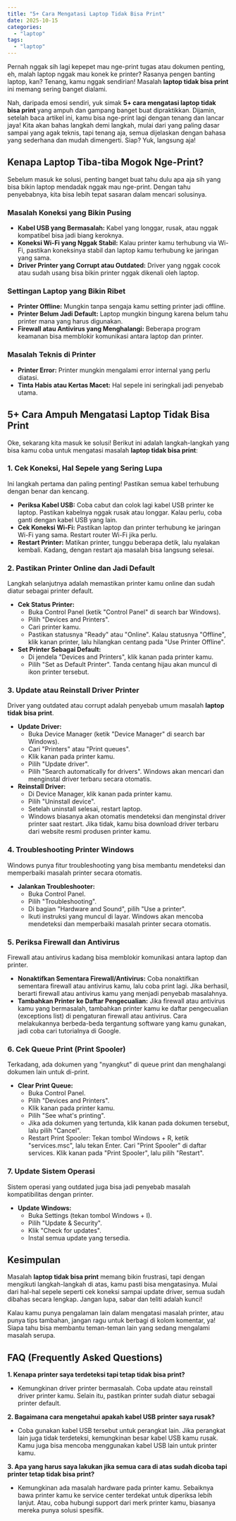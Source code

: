 ```yaml
---
title: "5+ Cara Mengatasi Laptop Tidak Bisa Print"
date: 2025-10-15
categories: 
  - "laptop"
tags: 
  - "laptop"
---
```


Pernah nggak sih lagi kepepet mau nge-print tugas atau dokumen penting, eh, malah laptop nggak mau konek ke printer? Rasanya pengen banting laptop, kan? Tenang, kamu nggak sendirian! Masalah **laptop tidak bisa print** ini memang sering banget dialami.

Nah, daripada emosi sendiri, yuk simak **5+ cara mengatasi laptop tidak bisa print** yang ampuh dan gampang banget buat dipraktikkan. Dijamin, setelah baca artikel ini, kamu bisa nge-print lagi dengan tenang dan lancar jaya! Kita akan bahas langkah demi langkah, mulai dari yang paling dasar sampai yang agak teknis, tapi tenang aja, semua dijelaskan dengan bahasa yang sederhana dan mudah dimengerti. Siap? Yuk, langsung aja!

## Kenapa Laptop Tiba-tiba Mogok Nge-Print?

Sebelum masuk ke solusi, penting banget buat tahu dulu apa aja sih yang bisa bikin laptop mendadak nggak mau nge-print. Dengan tahu penyebabnya, kita bisa lebih tepat sasaran dalam mencari solusinya.

### Masalah Koneksi yang Bikin Pusing

- **Kabel USB yang Bermasalah:** Kabel yang longgar, rusak, atau nggak kompatibel bisa jadi biang keroknya.
- **Koneksi Wi-Fi yang Nggak Stabil:** Kalau printer kamu terhubung via Wi-Fi, pastikan koneksinya stabil dan laptop kamu terhubung ke jaringan yang sama.
- **Driver Printer yang Corrupt atau Outdated:** Driver yang nggak cocok atau sudah usang bisa bikin printer nggak dikenali oleh laptop.

### Settingan Laptop yang Bikin Ribet

- **Printer Offline:** Mungkin tanpa sengaja kamu setting printer jadi offline.
- **Printer Belum Jadi Default:** Laptop mungkin bingung karena belum tahu printer mana yang harus digunakan.
- **Firewall atau Antivirus yang Menghalangi:** Beberapa program keamanan bisa memblokir komunikasi antara laptop dan printer.

### Masalah Teknis di Printer

- **Printer Error:** Printer mungkin mengalami error internal yang perlu diatasi.
- **Tinta Habis atau Kertas Macet:** Hal sepele ini seringkali jadi penyebab utama.

## 5+ Cara Ampuh Mengatasi Laptop Tidak Bisa Print

Oke, sekarang kita masuk ke solusi! Berikut ini adalah langkah-langkah yang bisa kamu coba untuk mengatasi masalah **laptop tidak bisa print**:

### 1\. Cek Koneksi, Hal Sepele yang Sering Lupa

Ini langkah pertama dan paling penting! Pastikan semua kabel terhubung dengan benar dan kencang.

- **Periksa Kabel USB:** Coba cabut dan colok lagi kabel USB printer ke laptop. Pastikan kabelnya nggak rusak atau longgar. Kalau perlu, coba ganti dengan kabel USB yang lain.
- **Cek Koneksi Wi-Fi:** Pastikan laptop dan printer terhubung ke jaringan Wi-Fi yang sama. Restart router Wi-Fi jika perlu.
- **Restart Printer:** Matikan printer, tunggu beberapa detik, lalu nyalakan kembali. Kadang, dengan restart aja masalah bisa langsung selesai.

### 2\. Pastikan Printer Online dan Jadi Default

Langkah selanjutnya adalah memastikan printer kamu online dan sudah diatur sebagai printer default.

- **Cek Status Printer:**
    - Buka Control Panel (ketik "Control Panel" di search bar Windows).
    - Pilih "Devices and Printers".
    - Cari printer kamu.
    - Pastikan statusnya "Ready" atau "Online". Kalau statusnya "Offline", klik kanan printer, lalu hilangkan centang pada "Use Printer Offline".
- **Set Printer Sebagai Default:**
    - Di jendela "Devices and Printers", klik kanan pada printer kamu.
    - Pilih "Set as Default Printer". Tanda centang hijau akan muncul di ikon printer tersebut.

### 3\. Update atau Reinstall Driver Printer

Driver yang outdated atau corrupt adalah penyebab umum masalah **laptop tidak bisa print**.

- **Update Driver:**
    - Buka Device Manager (ketik "Device Manager" di search bar Windows).
    - Cari "Printers" atau "Print queues".
    - Klik kanan pada printer kamu.
    - Pilih "Update driver".
    - Pilih "Search automatically for drivers". Windows akan mencari dan menginstal driver terbaru secara otomatis.
- **Reinstall Driver:**
    - Di Device Manager, klik kanan pada printer kamu.
    - Pilih "Uninstall device".
    - Setelah uninstall selesai, restart laptop.
    - Windows biasanya akan otomatis mendeteksi dan menginstal driver printer saat restart. Jika tidak, kamu bisa download driver terbaru dari website resmi produsen printer kamu.

### 4\. Troubleshooting Printer Windows

Windows punya fitur troubleshooting yang bisa membantu mendeteksi dan memperbaiki masalah printer secara otomatis.

- **Jalankan Troubleshooter:**
    - Buka Control Panel.
    - Pilih "Troubleshooting".
    - Di bagian "Hardware and Sound", pilih "Use a printer".
    - Ikuti instruksi yang muncul di layar. Windows akan mencoba mendeteksi dan memperbaiki masalah printer secara otomatis.

### 5\. Periksa Firewall dan Antivirus

Firewall atau antivirus kadang bisa memblokir komunikasi antara laptop dan printer.

- **Nonaktifkan Sementara Firewall/Antivirus:** Coba nonaktifkan sementara firewall atau antivirus kamu, lalu coba print lagi. Jika berhasil, berarti firewall atau antivirus kamu yang menjadi penyebab masalahnya.
- **Tambahkan Printer ke Daftar Pengecualian:** Jika firewall atau antivirus kamu yang bermasalah, tambahkan printer kamu ke daftar pengecualian (exceptions list) di pengaturan firewall atau antivirus. Cara melakukannya berbeda-beda tergantung software yang kamu gunakan, jadi coba cari tutorialnya di Google.

### 6\. Cek Queue Print (Print Spooler)

Terkadang, ada dokumen yang "nyangkut" di queue print dan menghalangi dokumen lain untuk di-print.

- **Clear Print Queue:**
    - Buka Control Panel.
    - Pilih "Devices and Printers".
    - Klik kanan pada printer kamu.
    - Pilih "See what's printing".
    - Jika ada dokumen yang tertunda, klik kanan pada dokumen tersebut, lalu pilih "Cancel".
    - Restart Print Spooler: Tekan tombol Windows + R, ketik "services.msc", lalu tekan Enter. Cari "Print Spooler" di daftar services. Klik kanan pada "Print Spooler", lalu pilih "Restart".

### 7\. Update Sistem Operasi

Sistem operasi yang outdated juga bisa jadi penyebab masalah kompatibilitas dengan printer.

- **Update Windows:**
    - Buka Settings (tekan tombol Windows + I).
    - Pilih "Update & Security".
    - Klik "Check for updates".
    - Instal semua update yang tersedia.

## Kesimpulan

Masalah **laptop tidak bisa print** memang bikin frustrasi, tapi dengan mengikuti langkah-langkah di atas, kamu pasti bisa mengatasinya. Mulai dari hal-hal sepele seperti cek koneksi sampai update driver, semua sudah dibahas secara lengkap. Jangan lupa, sabar dan teliti adalah kunci!

Kalau kamu punya pengalaman lain dalam mengatasi masalah printer, atau punya tips tambahan, jangan ragu untuk berbagi di kolom komentar, ya! Siapa tahu bisa membantu teman-teman lain yang sedang mengalami masalah serupa.

## FAQ (Frequently Asked Questions)

**1\. Kenapa printer saya terdeteksi tapi tetap tidak bisa print?**

- Kemungkinan driver printer bermasalah. Coba update atau reinstall driver printer kamu. Selain itu, pastikan printer sudah diatur sebagai printer default.

**2\. Bagaimana cara mengetahui apakah kabel USB printer saya rusak?**

- Coba gunakan kabel USB tersebut untuk perangkat lain. Jika perangkat lain juga tidak terdeteksi, kemungkinan besar kabel USB kamu rusak. Kamu juga bisa mencoba menggunakan kabel USB lain untuk printer kamu.

**3\. Apa yang harus saya lakukan jika semua cara di atas sudah dicoba tapi printer tetap tidak bisa print?**

- Kemungkinan ada masalah hardware pada printer kamu. Sebaiknya bawa printer kamu ke service center terdekat untuk diperiksa lebih lanjut. Atau, coba hubungi support dari merk printer kamu, biasanya mereka punya solusi spesifik.

